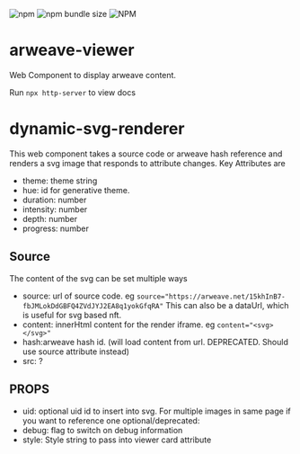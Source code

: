 ![npm](https://img.shields.io/npm/v/arweave-viewer)
![npm bundle size](https://img.shields.io/bundlephobia/min/arweave-viewer)
![NPM](https://img.shields.io/npm/l/arweave-viewer)

# arweave-viewer
Web Component to display arweave content.

Run `npx http-server` to view docs

# dynamic-svg-renderer
This web component takes a source code or arweave hash reference and renders a svg image that responds to attribute changes. Key Attributes are
- theme: theme string
- hue: id for generative theme.
- duration: number
- intensity: number
- depth: number
- progress: number

## Source
The content of the svg can be set multiple ways
- source: url of source code. eg `source="https://arweave.net/15khInB7-fbJMLokDdGBFQ4ZVdJYJ2EA8q1yokGfqRA"` This can also be a dataUrl, which is useful for svg based nft.
- content: innerHtml content for the render iframe. eg `content="<svg></svg>"`
- hash:arweave hash id. (will load content from url. DEPRECATED. Should use source attribute instead)
- src: ?

## PROPS
- uid: optional uid id to insert into svg. For multiple images in same page if you want to reference one 
optional/deprecated:
- debug: flag to switch on debug information
- style: Style string to pass into viewer card attribute 
